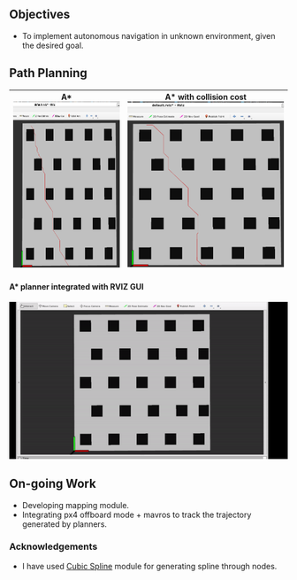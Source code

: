 
## Objectives
* To implement autonomous navigation in unknown environment, given the desired goal.

## Path Planning

A* <img src="results/astar.png" height="300" width="300"> | A* with collision cost <img src="results/astarwithcollisioncost.png" height="300" width="300">
-------------------|---------------------

#### A* planner integrated with RVIZ GUI
![](https://github.com/Ayush1285/quadrotor_navigation/blob/main/results/astar_rviz.gif)


## On-going Work
* Developing mapping module.
* Integrating px4 offboard mode + mavros to track the trajectory generated by planners.


### Acknowledgements
* I have used [Cubic Spline](https://github.com/AtsushiSakai/PythonRobotics/tree/master/PathPlanning/CubicSpline) module for generating spline through nodes.

